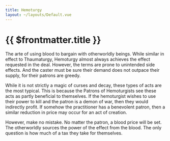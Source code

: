 ```yaml
---
title: Hemoturgy
layout: ~/layouts/Default.vue
---
```


# {{ $frontmatter.title }}

The arte of using blood to bargain with otherworldly beings. While similar in
effect to Thaumaturgy, Hemoturgy almost always achieves the effect requested in
the deal. However, the terms are prone to unintended side effects. And the
caster must be sure their demand does not outpace their supply, for their
patrons are greedy.

While it is not strictly a magic of curses and decay, these types of acts are
the most typical. This is because the Patrons of Hemoturgists see these acts as
partly beneficial to themselves. If the hemoturgist wishes to use their power to
kill and the patron is a demon of war, then they would indirectly profit. If
somehow the practitioner has a benevolent patron, then a similar reduction in
price may occur for an act of creation.

However, make no mistake. No matter the patron, a blood price will be set. The
otherworldly sources the power of the effect from the blood. The only question
is how much of a tax they take for themselves.

